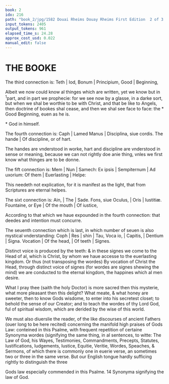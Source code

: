 ```yaml
---
book: 2
idx: 216
path: "book_2/jpg/1582 Douai Rheims Douay Rheims First Edition  2 of 3 1610 Old Testament.pdf-216.jpg"
input_tokens: 2405
output_tokens: 961
elapsed_time_s: 24.28
approx_cost_usd: 0.022
manual_edit: false
---
```

# THE BOOKE

The third connection is:
Teth | Iod,
Bonum | Principium,
Good | Beginning,

Albeit we now could know al thinges which are written, yet we know but in <sup>1</sup>part, and in part we prophecie: for we see now by a glasse, in a darke sort, but when we shal be worthie to be with Christ, and that be like to Angels, then doctrine of bookes shal cease, and then we shal see face to face: the * Good Beginning, euen as he is.

[^1]: 1. Cor. 13.

<aside>* God in himself.</aside>

The fourth connection is:
Caph | Lamed
Manus | Disciplina, siue cordis.
The hande | Of discipline, or of hart.

The handes are vnderstood in worke, hart and discipline are vnderstood in sense or meaning, because we can not rightly doe anie thing, vnles we first know what thinges are to be donne.

The fift connection is:
Mem | Nun | Samech:
Ex ipsis | Sempiternum | Ad uxorium:
Of them | Euerlasting | Helpe:

This needeth not explication, for it is manifest as the light, that from Scriptures are eternal helpes.

The sixt connection is:
Ain, | The | Sade.
Fons, siue Oculus, | Oris | Iustitiæ.
Fountaine, or Eye | Of the mouth | Of iustice,

According to that which we haue expounded in the fourth connection: that deedes and intention must concurre.

The seuenth connection which is last, in which number of seuen is also mystical vnderstanding:
Coph | Res | shin | Tau,
Voca io, | Capitis, | Dentium | Signa.
Vocation | Of the head, | Of teeth | Signes.

Distinct voice is produced by the teeth: & in these signes we come to the Head of al, which is Christ, by whom we haue accesse to the euerlasting kingdom. Or thus (not transposing the wordes) By vocation of Christ the Head, through distinct voice of signes (for wordes are signes shewing the mind) we are conducted to the eternal kingdom, the happines which al men desire.

What I pray thee (saith the holy Doctor) is more sacred then this mysterie, what more pleasant then this delight? What meate, & what honey are sweeter, then to know Gods wisdome, to enter into his secretest closet; to behold the sense of our Creator; and to teach the wordes of thy Lord God, ful of spiritual wisdom, which are derided by the wise of this world.

We must also diuerslie the reader, of the like discourses of ancient Fathers (ouer long to be here recited) concerning the manifold high praises of Gods Law: conteined in this Psalme, with frequent repetition of certaine Synonyma wordes (signifying the same thing, in al sentences, to witte: The Law of God, his Wayes, Testimonies, Commandments, Precepts, Statutes, Iustifications, Iudgements, Iustice, Equitie, Veritie, Wordes, Speaches, & Sermons, of which there is commonly one in euerie verse, an sometimes two or three in the same verse. But our English tongue hardly sufficing rightly to distinguish the three

[^2]: Most of these letters haue also other significations. And are diuersly explicated by S. Ambrose, S. Beda, and others. Whereby we may lerne (though we vnderstand no more) that hol Scriptures are ful of mysteries (as S. Ierom calleth this) and hard to be vnderstood.

<aside>Gods law especially commended in this Psalme. 14 Synonyma signifying the law of God.</aside>